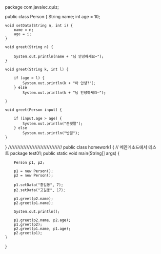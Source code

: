 package com.javalec.quiz;

public class Person {
String name;
int age = 10; 

	void setData(String n, int i) {
		name = n;
		age = i;
	}

	void greet(String n) {

		System.out.println(name + "님 안녕하세요~");
	}

	void greet(String k, int l) {

		if (age > l) {
			System.out.println(k + "아 안녕?");
		} else
			System.out.println(k + "님 안녕하세요~");

	}

	void greet(Person input) {

		if (input.age > age) {
			System.out.println("존댓말");
		} else
			System.out.println("반말");
	}

}
///////////////////////////////////	public class homework1 {
	// 메인메소드에서 테스트
package test01;
	public static void main(String[] args) {

		Person p1, p2;

		p1 = new Person();
		p2 = new Person();

		p1.setData("홍길동", 7);
		p2.setData("고길동", 17);

		p1.greet(p2.name);
		p2.greet(p1.name);

		System.out.println();

		p1.greet(p2.name, p2.age);
		p1.greet(p2);
		p2.greet(p1.name, p1.age);
		p2.greet(p1);
	}
}

	
	
	
	
	
	
	


